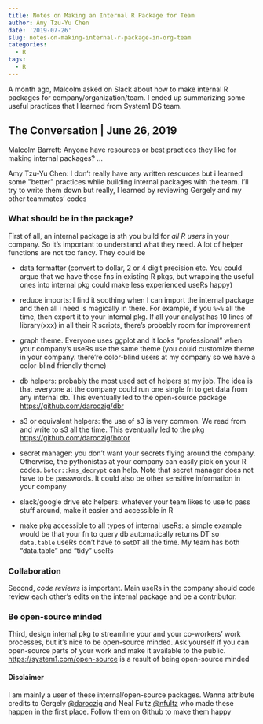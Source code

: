 ```yaml
---
title: Notes on Making an Internal R Package for Team
author: Amy Tzu-Yu Chen
date: '2019-07-26'
slug: notes-on-making-internal-r-package-in-org-team
categories:
  - R
tags:
  - R
---
```


A month ago, Malcolm asked on Slack about how to make internal R packages for company/organization/team. I ended up summarizing some useful practices that I learned from System1 DS team. 

## The Conversation | June 26, 2019
Malcolm Barrett: Anyone have resources or best practices they like for making internal packages? ...

Amy Tzu-Yu Chen: I don’t really have any written resources but i learned some "better" practices while building internal packages with the team. I’ll try to write them down but really, I learned by reviewing Gergely and my other teammates’ codes

### What should be in the package?

First of all, an internal package is sth you build for *all R users* in your company. So it’s important to understand what they need. A lot of helper functions are not too fancy. They could be

- data formatter (convert to dollar, 2 or 4 digit precision etc. You could argue that we have those fns in existing R pkgs, but wrapping the useful ones into internal pkg could make less experienced useRs happy)

- reduce imports: I find it soothing when I can import the internal package and then all i need is magically in there. For example, if you `%>%` all the time, then export it to your internal pkg. If all your analyst has 10 lines of library(xxx) in all their R scripts, there’s probably room for improvement

- graph theme. Everyone uses ggplot and it looks “professional” when your company’s useRs use the same theme (you could customize theme in your company. there’re color-blind users at my company so we have a color-blind friendly theme)

- db helpers: probably the most used set of helpers at my job. The idea is that everyone at the company could run one single fn to get data from any internal db. This eventually led to the open-source package https://github.com/daroczig/dbr

- s3 or equivalent helpers: the use of s3 is very common. We read from and write to s3 all the time. This eventually led to the pkg https://github.com/daroczig/botor

- secret manager: you don’t want your secrets flying around the company. Otherwise, the pythonistas at your company can easily pick on your R codes. `botor::kms_decrypt` can help. Note that secret manager does not have to be passwords. It could also be other sensitive information in your company
- slack/google drive etc helpers: whatever your team likes to use to pass stuff around, make it easier and accessible in R

- make pkg accessible to all types of internal useRs: a simple example would be that your fn to query db automatically returns DT so `data.table` useRs don’t have to `setDT` all the time. My team has both “data.table” and “tidy” useRs

### Collaboration
Second, *code reviews* is important. Main useRs in the company should code review each other’s edits on the internal package and be a contributor.

### Be open-source minded
Third, design internal pkg to streamline your and your co-workers’ work processes, but it’s nice to be open-source minded. Ask yourself if you can open-source parts of your work and make it available to the public. https://system1.com/open-source is a result of being open-source minded

#### Disclaimer
I am mainly a user of these internal/open-source packages. Wanna attribute credits to Gergely
[@daroczig](https://github.com/daroczig) and Neal Fultz [@nfultz](https://github.com/nfultz) who made these happen in the first place. Follow them on Github to make them happy


